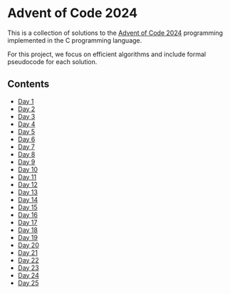 <!-- index.md -->
<!-- Copyright (c) 2024-2025 Ishan Pranav -->
<!-- Licensed under the MIT license. -->

# Advent of Code 2024

This is a collection of solutions to the
[Advent of Code 2024](https://adventofcode.com/2024) programming implemented in
the C programming language.

For this project, we focus on efficient algorithms and include formal pseudocode
for each solution.

## Contents

- [Day 1](/advent-of-code-2024/day01)
- [Day 2](/advent-of-code-2024/day02)
- [Day 3](https://github.com/ishanpranav/advent-of-code-2024/blob/master/src/day03b.c)
- [Day 4](/advent-of-code-2024/day04)
- [Day 5](/advent-of-code-2024/day05)
- [Day 6](https://github.com/ishanpranav/advent-of-code-2024/blob/master/src/day06b.c)
- [Day 7](/advent-of-code-2024/day07)
- [Day 8](/advent-of-code-2024/day08)
- [Day 9](https://github.com/ishanpranav/advent-of-code-2024/blob/master/src/day09b.c)
- [Day 10](/advent-of-code-2024/day10)
- [Day 11](/advent-of-code-2024/day11)
- [Day 12](/advent-of-code-2024/day12)
- [Day 13](/advent-of-code-2024/day13)
- [Day 14](/advent-of-code-2024/day14)
- [Day 15](https://github.com/ishanpranav/advent-of-code-2024/blob/master/src/day15b.c)
- [Day 16](/advent-of-code-2024/day16)
- [Day 17](/advent-of-code-2024/day17)
- [Day 18](/advent-of-code-2024/day18)
- [Day 19](/advent-of-code-2024/day19)
- [Day 20](/advent-of-code-2024/day20)
- [Day 21](/advent-of-code-2024/day21)
- [Day 22](/advent-of-code-2024/day22)
- [Day 23](/advent-of-code-2024/day23)
- [Day 24](/advent-of-code-2024/day24)
- [Day 25](/advent-of-code-2024/day25)
